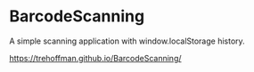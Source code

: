 # BarcodeScanning

A simple scanning application with window.localStorage history.

https://trehoffman.github.io/BarcodeScanning/
